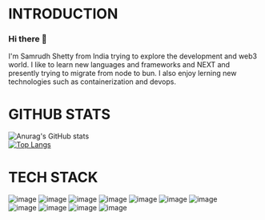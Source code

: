 # INTRODUCTION
### Hi there 👋

I'm Samrudh Shetty from India trying to explore the development and web3 world. I like to learn new languages and frameworks and NEXT and presently trying to migrate from node to bun. I also enjoy lerning new technologies such as containerization and devops.

# GITHUB STATS
![Anurag's GitHub stats](https://github-readme-stats.vercel.app/api?username=samrudh3125&show_icons=true&theme=dark)  
[![Top Langs](https://github-readme-stats.vercel.app/api/top-langs/?username=samrudh3125&theme=dark&layout=compact)](https://github.com/samrudh3125/github-readme-stats)


# TECH STACK
![image](https://github.com/samrudh3125/samrudh3125/assets/69446481/61b1a163-6bea-48b6-95ae-cd34fe82a68e)
![image](https://github.com/samrudh3125/samrudh3125/assets/69446481/c2cfbfa3-9887-4089-b403-06466827bb0c)
![image](https://github.com/samrudh3125/samrudh3125/assets/69446481/5960e2c6-bdc7-4c16-bf43-73ef0a59123e)
![image](https://github.com/samrudh3125/samrudh3125/assets/69446481/cff4f04d-c2b4-4f10-9a9d-7f6ee0999bd3)
![image](https://github.com/samrudh3125/samrudh3125/assets/69446481/0b726c52-19ae-4142-b384-b5f1c75965d9)
![image](https://github.com/samrudh3125/samrudh3125/assets/69446481/2b41eeb7-3550-438a-aba4-753ef9ee6d51)
![image](https://github.com/samrudh3125/samrudh3125/assets/69446481/b810cd0e-a23d-47bf-afb7-1912fc309aed)<br>
![image](https://github.com/samrudh3125/samrudh3125/assets/69446481/7a3ac8ad-f216-4b9f-b887-d632aea2e703)
![image](https://github.com/samrudh3125/samrudh3125/assets/69446481/07a119d4-59e3-49f1-a71c-634cdf557efd)
![image](https://github.com/samrudh3125/samrudh3125/assets/69446481/25e4c2d9-7509-49c8-91a2-b96b0c37d687)
![image](https://github.com/samrudh3125/samrudh3125/assets/69446481/605653a9-e516-499b-a257-a35bf7c3bb9b)



